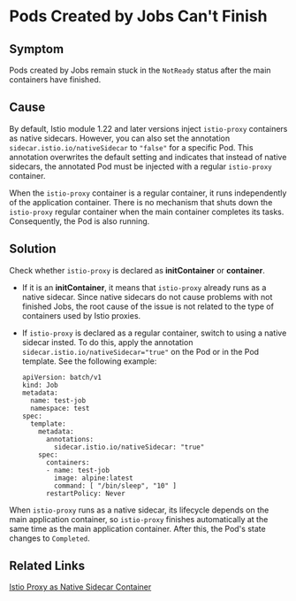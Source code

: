 # Pods Created by Jobs Can't Finish

## Symptom

Pods created by Jobs remain stuck in the `NotReady` status after the main containers have finished.

## Cause
By default, Istio module 1.22 and later versions inject `istio-proxy` containers as native sidecars. However, you can also set the annotation `sidecar.istio.io/nativeSidecar` to `"false"` for a specific Pod. This annotation overwrites the default setting and indicates that instead of native sidecars, the annotated Pod must be injected with a regular `istio-proxy` container.

When the `istio-proxy` container is a regular container, it runs independently of the application container. There is no mechanism that shuts down the `istio-proxy` regular container when the main container completes its tasks. Consequently, the Pod is also running.

## Solution

Check whether `istio-proxy` is declared as **initContainer** or **container**.

- If it is an **initContainer**, it means that `istio-proxy` already runs as a native sidecar. Since native sidecars do not cause problems with not finished Jobs, the root cause of the issue is not related to the type of containers used by Istio proxies.
   
- If `istio-proxy` is declared as a regular container, switch to using a native sidecar insted. To do this, apply the annotation `sidecar.istio.io/nativeSidecar="true"` on the Pod or in the Pod template. See the following example:

  ```
  apiVersion: batch/v1
  kind: Job
  metadata:
    name: test-job
    namespace: test
  spec:
    template:
      metadata:
        annotations:
          sidecar.istio.io/nativeSidecar: "true"
      spec:
        containers:
        - name: test-job
          image: alpine:latest
          command: [ "/bin/sleep", "10" ]
        restartPolicy: Never
  ```

When `istio-proxy` runs as a native sidecar, its lifecycle depends on the main application container, so `istio-proxy` finishes automatically at the same time as the main application container. After this, the Pod's state changes to `Completed`.


## Related Links

[Istio Proxy as Native Sidecar Container](../00-20-istio-proxy-as-native-sidecar.md)
